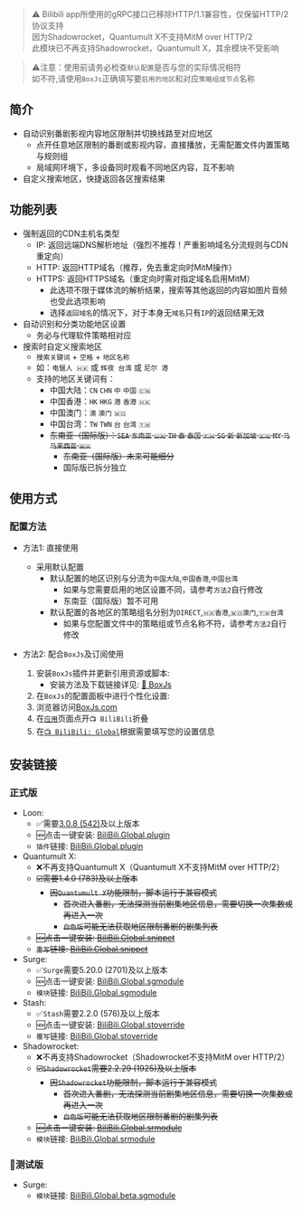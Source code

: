 > ⚠️ Bilibili app所使用的gRPC接口已移除HTTP/1.1兼容性，仅保留HTTP/2协议支持  
> 因为Shadowrocket，Quantumult X不支持MitM over HTTP/2  
> 此模块已不再支持Shadowrocket，Quantumult X，其余模块不受影响  

> ⚠️注意：使用前请务必检查`默认配置`是否与您的实际情况相符  
> 如不符,请使用`BoxJs`正确填写要`启用的地区`和对应`策略组或节点`名称  

## 简介
* 自动识别番剧影视内容地区限制并切换线路至对应地区
  * 点开任意地区限制的番剧或影视内容，直接播放，无需配置文件内置策略与规则组
  * 局域网环境下，多设备同时观看不同地区内容，互不影响
* 自定义搜索地区，快捷返回各区搜索结果

## 功能列表
* 强制返回的CDN主机名类型    
  * IP: 返回远端DNS解析地址（强烈不推荐！严重影响域名分流规则与CDN重定向）
  * HTTP: 返回HTTP域名（推荐，免去重定向时MitM操作）
  * HTTPS: 返回HTTPS域名（重定向时需对指定域名启用MitM）
    * 此选项不限于媒体流的解析结果，搜索等其他返回的内容如图片音频也受此选项影响
    * 选择`返回域名`的情况下，对于本身无`域名`只有`IP`的返回结果无效
* 自动识别和分类功能地区设置
  * 务必与代理软件策略相对应
* 搜索时自定义搜索地区
  * `搜索关键词` + `空格` + `地区名称`
  * 如：`电锯人 🇭🇰` 或 `辉夜 台湾` 或 `尼尔 港`
  * 支持的地区关键词有：
    * 中国大陆：`CN` `CHN` `中` `中国` `🇨🇳`
    * 中国香港：`HK` `HKG` `港` `香港` `🇭🇰`
    * 中国澳门：`澳` `澳门` `🇲🇴`
    * 中国台湾：`TW` `TWN` `台` `台湾` `🇹🇼`
    * ~~东南亚（国际版）：`SEA` `东南亚` `🇺🇳` `TH` `泰` `泰国` `🇹🇭` `SG` `新` `新加坡` `🇸🇬` `MY` `马` `马来西亚` `🇲🇾`~~
      * ~~东南亚（国际版）未来可能细分~~
      * 国际版已拆分独立

## 使用方式
### 配置方法
* 方法1: 直接使用
  * 采用默认配置
    * 默认配置的地区识别与分流为`中国大陆`,`中国香港`,`中国台湾`
      * 如果与您需要启用的地区设置不同，请参考`方法2`自行修改
      * 东南亚（国际版）暂不可用
    * 默认配置的各地区的策略组名分别为`DIRECT`,`🇭🇰香港`,`🇲🇴澳门`,`🇹🇼台湾`
      * 如果与您配置文件中的策略组或节点名称不符，请参考`方法2`自行修改

* 方法2: 配合`BoxJs`及订阅使用
  1. 安装`BoxJs`插件并更新引用资源或脚本:
     * 安装方法及下载链接详见: [🧰 BoxJs](./🧰-BoxJs)
  2. 在`BoxJs`的配置面板中进行个性化设置:
    1. 浏览器访问[BoxJs.com](http://boxjs.com)
    2. 在[`应用`](http://boxjs.com/#/app)页面点开`📺 BiliBili`折叠
    3. 在[`📺 BiliBili: Global`](http://boxjs.com/#/app/BiliBili.Global)根据需要填写您的设置信息

## 安装链接
### 正式版
* Loon:
  * ✅需要[3.0.8 (542)](https://t.me/LoonNews/948)及以上版本
  * 🆕点击一键安装: [BiliBili.Global.plugin](https://api.boxjs.app/loon/import?plugin=https://raw.githubusercontent.com/BiliUniverse/Global/main/modules/BiliBili.Global.plugin "📺 BiliBili: 🌐 Global") 
  * `插件`链接: [BiliBili.Global.plugin](https://github.com/BiliUniverse/Global/raw/main/modules/BiliBili.Global.plugin "📺 BiliBili: 🌐 Global")
* Quantumult X:
  * ❌不再支持Quantumult X（Quantumult X不支持MitM over HTTP/2）
  * ~~☑️需要1.4.0 (783)及以上版本~~
    * ~~因`Quantumult X`功能限制，脚本运行于兼容模式~~
      * ~~首次进入番剧，无法探测当前剧集地区信息，需要切换一次集数或再进入一次~~
      * ~~`白色版`可能无法获取地区限制番剧的剧集列表~~
  * ~~🆕点击一键安装: [BiliBili.Global.snippet](https://api.boxjs.app/quanx/add-resource?remote-resource=%7B%22rewrite_remote%22%3A%5B%22https%3A%2F%2Fgithub.com%2FBiliUniverse%2FGlobal%2Fraw%2Fmain%2Fmodules%2FBiliBili.Global.snippet%2Ctag%3D%F0%9F%93%BA%20BiliBili%3A%20%F0%9F%8C%90%20Global%22%5D%7D "📺 BiliBili: Global")~~
  * ~~`重写`链接: [BiliBili.Global.snippet](https://github.com/BiliUniverse/Global/raw/main/modules/BiliBili.Global.snippet "📺 BiliBili: 🌐 Global")~~
* Surge:
  * ✅`Surge`需要5.20.0 (2701)及以上版本
  * 🆕点击一键安装: [BiliBili.Global.sgmodule](https://api.boxjs.app/surge/install-module?url=https://github.com/BiliUniverse/Global/raw/main/modules/BiliBili.Global.sgmodule "📺 BiliBili: 🌐 Global")
  * `模块`链接: [BiliBili.Global.sgmodule](https://github.com/BiliUniverse/Global/raw/main/modules/BiliBili.Global.sgmodule "📺 BiliBili: 🌐 Global")
* Stash:
  * ✅`Stash`需要2.2.0 (576)及以上版本
  * 🆕点击一键安装: [BiliBili.Global.stoverride](https://link.stash.ws/install-override/github.com/BiliUniverse/Global/raw/main/modules/BiliBili.Global.stoverride "📺 BiliBili: 🌐 Global")
  * `覆写`链接: [BiliBili.Global.stoverride](https://github.com/BiliUniverse/Global/raw/main/modules/BiliBili.Global.stoverride "📺 BiliBili: 🌐 Global")
* Shadowrocket:
  * ❌不再支持Shadowrocket（Shadowrocket不支持MitM over HTTP/2）
  * ~~☑️`Shadowrocket`需要2.2.29 (1925)及以上版本~~
    * ~~因`Shadowrocket`功能限制，脚本运行于兼容模式~~
      * ~~首次进入番剧，无法探测当前剧集地区信息，需要切换一次集数或再进入一次~~
      * ~~`白色版`可能无法获取地区限制番剧的剧集列表~~
  * ~~🆕点击一键安装: [BiliBili.Global.srmodule](https://api.boxjs.app/shadowrocket/install?module=https://raw.githubusercontent.com/BiliUniverse/Global/main/modules/BiliBili.Global.srmodule "📺 BiliBili: 🌐 Global")~~
  * `模块`链接: [BiliBili.Global.srmodule](https://github.com/BiliUniverse/Global/raw/main/modules/BiliBili.Global.srmodule "📺 BiliBili: 🌐 Global")

### 🧪测试版
* Surge:
  * `模块`链接: [BiliBili.Global.beta.sgmodule](https://github.com/BiliUniverse/Global/raw/beta/modules/BiliBili.Global.beta.sgmodule "📺 BiliBili: Global")